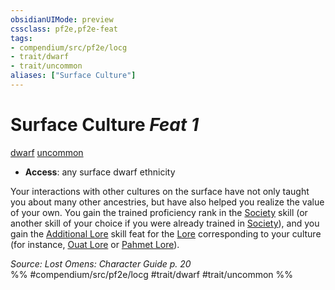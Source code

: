 ```yaml
---
obsidianUIMode: preview
cssclass: pf2e,pf2e-feat
tags:
- compendium/src/pf2e/locg
- trait/dwarf
- trait/uncommon
aliases: ["Surface Culture"]
---
```

# Surface Culture  *Feat 1*  
[dwarf](../../Rules/traits/dwarf.md)  [uncommon](../../Rules/traits/uncommon.md)  

- **Access**: any surface dwarf ethnicity

Your interactions with other cultures on the surface have not only taught you about many other ancestries, but have also helped you realize the value of your own. You gain the trained proficiency rank in the [Society](../skills.md#Society) skill (or another skill of your choice if you were already trained in [Society](../skills.md#Society)), and you gain the [Additional Lore](additional-lore.md) skill feat for the [Lore](../skills.md#Lore) corresponding to your culture (for instance, [Ouat Lore](../skills.md#Lore) or [Pahmet Lore](../skills.md#Lore)).

*Source: Lost Omens: Character Guide p. 20*  
%% #compendium/src/pf2e/locg #trait/dwarf #trait/uncommon %%